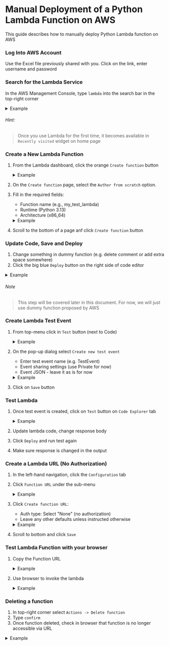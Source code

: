 # Manual Deployment of a Python Lambda Function on AWS

This guide describes how to manually deploy Python Lambda function on AWS


### Log Into AWS Account

Use the Excel file previously shared with you. Click on the link, enter username and password


### Search for the Lambda Service

In the AWS Management Console, type `lambda` into the search bar in the top-right corner

<details>
  <summary>Example</summary>
  
  ![Search](images/aws_lambda_search.png "Search")
  
</details>

###### _Hint_:
> Once you use Lambda for the first time, it becomes available in `Recently visited` widget on home page


### Create a New Lambda Function

1. From the Lambda dashboard, click the orange `Create function` button
   <details>
      <summary>Example</summary>
      
      ![Create](images/aws_lambda_create.png "Create")
    
    </details>
2. On the `Create function` page, select the `Author from scratch` option.
3. Fill in the required fields:
    - Function name (e.g., my_test_lambda)
    - Runtime (Python 3.13)
    - Architecture (x86_64)
   
   <details>
      <summary>Example</summary>
      
      ![Parameters](images/aws_lambda_create_params.png "Parameters")
    
    </details>
4. Scroll to the bottom of a page anf click `Create function` button


### Update Code, Save and Deploy

1. Change something in dummy function (e.g. delete comment or add extra space somewhere)
2. Click the big blue `Deploy` button on the right side of code editor

<details>
  <summary>Example</summary>
  
  ![Deploy](images/aws_lambda_update_and_deploy.png "Deploy")

</details>

###### Note
> This step will be covered later in this document. For now, we will just use dummy function proposed by AWS


### Create Lambda Test Event

1. From top-menu click in `Test` button (next to Code)
    <details>
      <summary>Example</summary>
      
      ![Test](images/aws_lambda_create_test_event.png "Test")
    
    </details>
2. On the pop-up dialog select `Create new test event`
    - Enter test event name (e.g. TestEvent)
    - Event sharing settings (use Private for now)
    - Event JSON - leave it as is for now
    <details>
      <summary>Example</summary>
      
      ![Event](images/aws_lambda_test_event_params.png "Event")
    
    </details>
3. Click on `Save` button


### Test Lambda

1. Once test event is created, click on `Test` button on `Code Explorer` tab
    <details>
      <summary>Example</summary>
      
      ![Test](images/aws_lambda_test_with_event.png "Test")
    
    </details>

2. Update lambda code, change response body
3. Click `Deploy` and run test again
4. Make sure response is changed in the output


### Create a Lambda URL (No Authorization)

1. In the left-hand navigation, click the `Configuration` tab
2. Click `Function URL` under the sub-menu
    <details>
      <summary>Example</summary>
      
      ![Create URL](images/aws_lambda_create_function_url.png "Create URL")
    
    </details>
3. Click `Create function URL`:
    - Auth type: Select "None" (no authorization)
    - Leave any other defaults unless instructed otherwise
    <details>
      <summary>Example</summary>
      
      ![Create URL](images/aws_lambda_function_url_no_auth.png "Create URL")
    
    </details>
4. Scroll to bottom and click `Save`


### Test Lambda Function with your browser

1. Copy the Function URL
    <details>
      <summary>Example</summary>
      
      ![Copy URL](images/aws_lambda_copy_function_url.png "Copy URL")
    
    </details>
2. Use browser to invoke the lambda
    <details>
      <summary>Example</summary>
      
      ![Browser](images/aws_lambda_test_with_browser.png "Browser")
    
    </details>


### Deleting a function

1. In top-right corner select `Actions -> Delete function`
2. Type `confirm`
3. Once function deleted, check in browser that function is no longer accessible via URL

<details>
  <summary>Example</summary>
  
  ![Delete](images/aws_lambda_delete_function.png "Delete")

</details>





